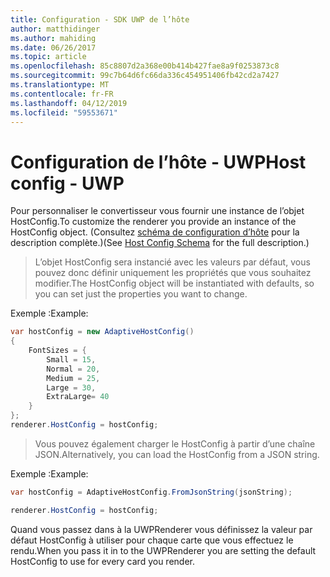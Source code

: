 ```yaml
---
title: Configuration - SDK UWP de l’hôte
author: matthidinger
ms.author: mahiding
ms.date: 06/26/2017
ms.topic: article
ms.openlocfilehash: 85c8807d2a368e00b414b427fae8a9f0253873c8
ms.sourcegitcommit: 99c7b64d6fc66da336c454951406fb42cd2a7427
ms.translationtype: MT
ms.contentlocale: fr-FR
ms.lasthandoff: 04/12/2019
ms.locfileid: "59553671"
---
```

# <a name="host-config---uwp"></a><span data-ttu-id="42e89-102">Configuration de l’hôte - UWP</span><span class="sxs-lookup"><span data-stu-id="42e89-102">Host config - UWP</span></span>

<span data-ttu-id="42e89-103">Pour personnaliser le convertisseur vous fournir une instance de l’objet HostConfig.</span><span class="sxs-lookup"><span data-stu-id="42e89-103">To customize the renderer you provide an instance of the HostConfig object.</span></span> <span data-ttu-id="42e89-104">(Consultez [schéma de configuration d’hôte](../../../rendering-cards/host-config.md) pour la description complète.)</span><span class="sxs-lookup"><span data-stu-id="42e89-104">(See [Host Config Schema](../../../rendering-cards/host-config.md) for the full description.)</span></span>

> <span data-ttu-id="42e89-105">L’objet HostConfig sera instancié avec les valeurs par défaut, vous pouvez donc définir uniquement les propriétés que vous souhaitez modifier.</span><span class="sxs-lookup"><span data-stu-id="42e89-105">The HostConfig object will be instantiated with defaults, so you can set just the properties you want to change.</span></span>

<span data-ttu-id="42e89-106">Exemple :</span><span class="sxs-lookup"><span data-stu-id="42e89-106">Example:</span></span>

```csharp
var hostConfig = new AdaptiveHostConfig() 
{
    FontSizes = {
        Small = 15,
        Normal = 20,
        Medium = 25,
        Large = 30,
        ExtraLarge= 40
    }
};
renderer.HostConfig = hostConfig;
```

> <span data-ttu-id="42e89-107">Vous pouvez également charger le HostConfig à partir d’une chaîne JSON.</span><span class="sxs-lookup"><span data-stu-id="42e89-107">Alternatively, you can load the HostConfig from a JSON string.</span></span>

<span data-ttu-id="42e89-108">Exemple :</span><span class="sxs-lookup"><span data-stu-id="42e89-108">Example:</span></span>

```csharp
var hostConfig = AdaptiveHostConfig.FromJsonString(jsonString); 

renderer.HostConfig = hostConfig;
```

<span data-ttu-id="42e89-109">Quand vous passez dans à la UWPRenderer vous définissez la valeur par défaut HostConfig à utiliser pour chaque carte que vous effectuez le rendu.</span><span class="sxs-lookup"><span data-stu-id="42e89-109">When you pass it in to the UWPRenderer you are setting the default HostConfig to use for every card you render.</span></span>